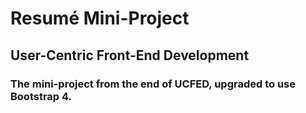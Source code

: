 # Resumé Mini-Project
## User-Centric Front-End Development
### The mini-project from the end of UCFED, upgraded to use Bootstrap 4.

